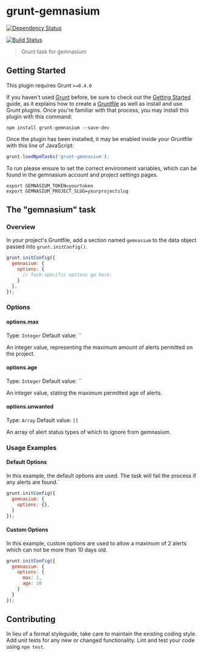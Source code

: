 # grunt-gemnasium

[![Dependency Status](https://gemnasium.com/thedumbterminal/grunt-gemnasium.svg)](https://gemnasium.com/thedumbterminal/grunt-gemnasium)

[![Build Status](https://travis-ci.org/thedumbterminal/grunt-gemnasium.svg)](https://travis-ci.org/thedumbterminal/grunt-gemnasium)


> Grunt task for gemnasium

## Getting Started
This plugin requires Grunt `>=0.4.0`

If you haven't used [Grunt](http://gruntjs.com/) before, be sure to check out the [Getting Started](http://gruntjs.com/getting-started) guide, as it explains how to create a [Gruntfile](http://gruntjs.com/sample-gruntfile) as well as install and use Grunt plugins. Once you're familiar with that process, you may install this plugin with this command:

```shell
npm install grunt-gemnasium --save-dev
```

Once the plugin has been installed, it may be enabled inside your Gruntfile with this line of JavaScript:

```js
grunt.loadNpmTasks('grunt-gemnasium');
```

To run please ensure to set the correct environment variables, which can be found in the gemnasium account and project settings pages.

    export GEMNASIUM_TOKEN=yourtoken
    export GEMNASIUM_PROJECT_SLUG=yourprojectslug

## The "gemnasium" task

### Overview
In your project's Gruntfile, add a section named `gemnasium` to the data object passed into `grunt.initConfig()`.

```js
grunt.initConfig({
  gemnasium: {
    options: {
      // Task-specific options go here.
    }
  },
});
```

### Options

#### options.max
Type: `Integer`
Default value: ``

An integer value, representing the maximum amount of alerts permitted on the project.

#### options.age
Type: `Integer`
Default value: ``

An integer value, stating the maximum permitted age of alerts.

#### options.unwanted
Type: `Array`
Default value: `[]`

An array of alert status types of which to ignore from gemnasium.

### Usage Examples

#### Default Options
In this example, the default options are used. The task will fail the process if any alerts are found.`

```js
grunt.initConfig({
  gemnasium: {
    options: {},
  }
});
```

#### Custom Options
In this example, custom options are used to allow a maximum of 2 alerts which can not be more than 10 days old.

```js
grunt.initConfig({
  gemnasium: {
    options: {
      max: 2,
      age: 10
    }
  }
});
```

## Contributing
In lieu of a formal styleguide, take care to maintain the existing coding style. Add unit tests for any new or changed functionality. Lint and test your code using `npm test`.
